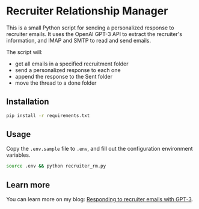 # Recruiter Relationship Manager

This is a small Python script for sending a personalized response to recruiter emails. It uses the OpenAI GPT-3 API to extract the recruiter's information, and IMAP and SMTP to read and send emails.

The script will:

- get all emails in a specified recruitment folder
- send a personalized response to each one
- append the response to the Sent folder
- move the thread to a done folder

## Installation

``` sh
pip install -r requirements.txt
```

## Usage

Copy the `.env.sample` file to `.env`, and fill out the configuration environment variables.

``` sh
source .env && python recruiter_rm.py
```

## Learn more
You can learn more on my blog: [Responding to recruiter emails with GPT-3](https://matthewbilyeu.com/blog/2022-09-01/responding-to-recruiter-emails-with-gpt-3).
